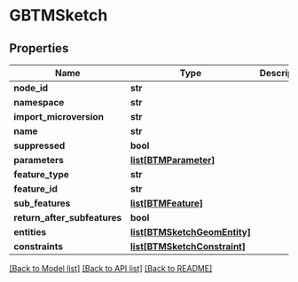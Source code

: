 # GBTMSketch

## Properties
Name | Type | Description | Notes
------------ | ------------- | ------------- | -------------
**node_id** | **str** |  | [optional] 
**namespace** | **str** |  | [optional] 
**import_microversion** | **str** |  | [optional] 
**name** | **str** |  | [optional] 
**suppressed** | **bool** |  | [optional] 
**parameters** | [**list[BTMParameter]**](BTMParameter.md) |  | [optional] 
**feature_type** | **str** |  | [optional] 
**feature_id** | **str** |  | [optional] 
**sub_features** | [**list[BTMFeature]**](BTMFeature.md) |  | [optional] 
**return_after_subfeatures** | **bool** |  | [optional] 
**entities** | [**list[BTMSketchGeomEntity]**](BTMSketchGeomEntity.md) |  | [optional] 
**constraints** | [**list[BTMSketchConstraint]**](BTMSketchConstraint.md) |  | [optional] 

[[Back to Model list]](../README.md#documentation-for-models) [[Back to API list]](../README.md#documentation-for-api-endpoints) [[Back to README]](../README.md)


